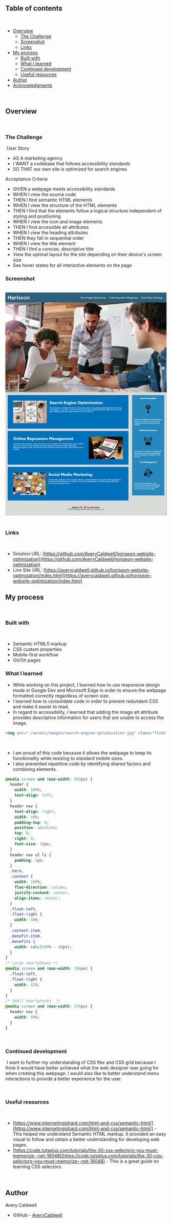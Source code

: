 ## Table of contents
​
- [Overview](#overview)
  - [The Challenge](#the-challenge)
  - [Screenshot](#screenshot)
  - [Links](#links)
- [My process](#my-process)
  - [Built with](#built-with)
  - [What I learned](#what-i-learned)
  - [Continued development](#continued-development)
  - [Useful resources](#useful-resources)
- [Author](#author)
- [Acknowledgments](#acknowledgments)
​

​
## Overview
​
### **The Challenge**

​
User Story

 - AS A marketing agency
 - I WANT a codebase that follows accessibility standards
 - SO THAT our own site is optimized for search engines


Acceptance Criteria

 - GIVEN a webpage meets accessibility standards
 - WHEN I view the source code
 - THEN I find semantic HTML elements
 - WHEN I view the structure of the HTML elements
 - THEN I find that the elements follow a logical structure independent of styling and positioning
 - WHEN I view the icon and image elements
 - THEN I find accessible alt attributes
 - WHEN I view the heading attributes
 - THEN they fall in sequential order
 - WHEN I view the title element
 - THEN I find a concise, descriptive title
​
- View the optimal layout for the site depending on their device's screen size
- See hover states for all interactive elements on the page
​
### Screenshot
​
![](./readme-assets/solution.png)
​
​
### Links
​
- Solution URL: [https://github.com/AveryCaldwell/horiseon-website-optimization](https://github.com/AveryCaldwell/horiseon-website-optimization)
- Live Site URL: [https://averycaldwell.github.io/horiseon-website-optimization/index.html](https://averycaldwell.github.io/horiseon-website-optimization/index.html)
​
## My process
​
### Built with
​
- Semantic HTML5 markup
- CSS custom properties
- Mobile-first workflow
- Git/Git pages
​
​
​
### What I learned

 - While working on this project, I learned how to use responsive design mode in Google Dev and Microsoft Edge in order to ensure the webpage formatted correctly regardless of screen size. 
 - I learned how to consolidate code in order to prevent redundant CSS and make it easier to read.
 - In regard to accessibility, I learned that adding the image alt attribute provides descriptive information for users that are unable to access the image.
```html
<img src="./assets/images/search-engine-optimization.jpg" class="float-left" alt="Search Engine Optimization" />
```
​
 - I am proud of this code because it allows the webpage to keep its functionality while resizing to standard mobile sizes.
 - I also prevented repetitive code by identifying shared factors and combining elements.

```css
@media screen and (max-width: 992px) {
  header {
    width: 100%;
    text-align: left;
  }
  header nav {
    text-align: right;
    width: 40%;
    padding-top: 0;
    position: absolute;
    top: 0;
    right: 0;
    font-size: 18px;
  }
  header nav ul li {
    padding: 5px;
  }
  .hero,
  .content {
    width: 100%;
    flex-direction: column;
    justify-content: center;
    align-items: center;
  }
  .float-left,
  .float-right {
    width: 40%;
  }
  .content-item,
  .benefit-item,
  .benefits {
    width: calc(100% - 40px);
  }
}
/* Large smartphones */
@media screen and (max-width: 768px) {
  .float-left,
  .float-right {
    width: 42%;
  }
}
/* Small smartphones  */
@media screen and (max-width: 576px) {
  header nav {
    width: 50%;
  }
}
```


​
### Continued development
​
I want to further my understanding of CSS flex and CSS grid because I think it would have better achieved what the web designer was going for when creating this webpage. I would also like to better understand menu interactions to provide a better experience for the user.


​
### Useful resources
​
- [https://www.internetingishard.com/html-and-css/semantic-html/](https://www.internetingishard.com/html-and-css/semantic-html/) - This helped me understand Semantic HTML markup. It provided an easy visual to follow and obtain a better understanding for developing web pages. 
- [https://code.tutsplus.com/tutorials/the-30-css-selectors-you-must-memorize--net-16048](https://code.tutsplus.com/tutorials/the-30-css-selectors-you-must-memorize--net-16048) - This is a great guide on learning CSS selectors.
​

​
## Author
  Avery Caldwell
- GitHub - [AveryCaldwell](https://github.com/AveryCaldwell)
​
​